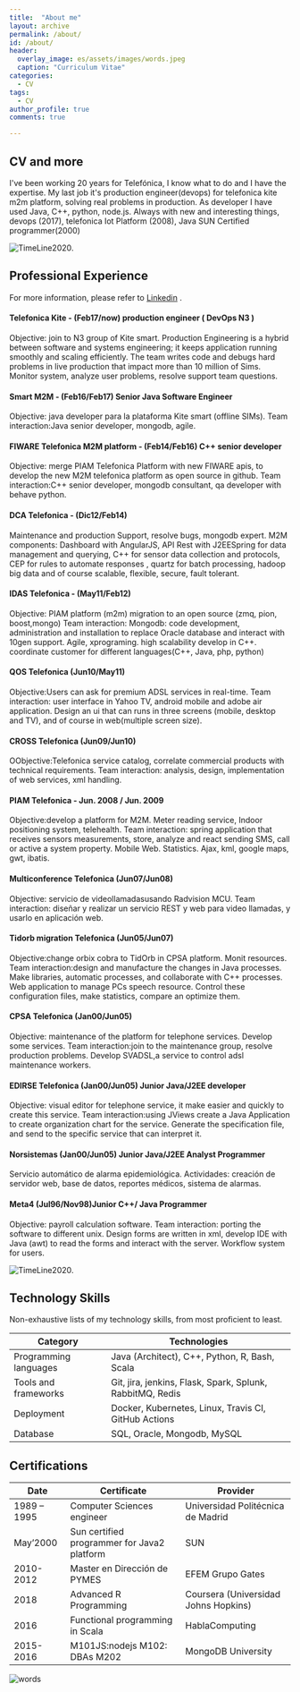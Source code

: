 ```yaml
---
title:  "About me"
layout: archive
permalink: /about/
id: /about/
header:
  overlay_image: es/assets/images/words.jpeg
  caption: "Curriculum Vitae"
categories: 
  - CV
tags:
  - CV
author_profile: true
comments: true

---
```

## CV and more

 I've been working 20 years for Telefónica,  I know what to do and I have the expertise.
My last job it's production engineer(devops) for telefonica kite m2m platform, solving real problems in production.
As developer I have used Java, C++, python, node.js.
Always with new and interesting things, devops (2017), telefonica Iot Platform (2008), Java SUN Certified programmer(2000) 

![TimeLine2020](/es/assets/images/TimeLine2020.png).

## Professional Experience

For more information, please refer to [Linkedin](https://www.linkedin.com/in/arigita) .

#### Telefonica Kite - (Feb17/now) production engineer ( DevOps N3 )
Objective: join to N3 group of Kite smart.
Production Engineering is a hybrid between software and systems engineering; it keeps application running smoothly and scaling efficiently.
The team writes code and debugs hard problems in live production that impact more than 10 million of Sims.
Monitor system, analyze user problems, resolve support team questions.

#### Smart M2M - (Feb16/Feb17) Senior Java Software Engineer
Objective: java developer para la plataforma Kite smart (offline SIMs).
Team interaction:Java senior developer, mongodb, agile.

#### FIWARE Telefonica M2M platform - (Feb14/Feb16) C++ senior developer
Objective: merge PIAM Telefonica Platform with new FIWARE apis, to develop the new M2M telefonica platform as open source in github.
Team interaction:C++ senior developer, mongodb consultant, qa developer with behave python.

#### DCA Telefonica - (Dic12/Feb14)
Maintenance and production Support, resolve bugs, mongodb expert.
M2M components: Dashboard with AngularJS, API Rest with J2EESpring for data management and querying, C++ for sensor data collection and protocols, CEP for rules to automate responses , quartz for batch processing, hadoop big data and of course scalable, flexible, secure, fault tolerant.

#### IDAS Telefonica - (May11/Feb12)
Objective: PIAM platform (m2m) migration to an open source (zmq, pion,
boost,mongo)
Team interaction: Mongodb: code development, administration and installation to
replace Oracle database and interact with 10gen support. Agile, xprograming. high
scalability develop in C++. coordinate customer for different languages(C++, Java,
php, python)

#### QOS Telefonica (Jun10/May11)
Objective:Users can ask for premium ADSL services in real-time.
Team interaction: user interface in Yahoo TV, android mobile and adobe air application. Design an ui that can runs in three screens (mobile, desktop and TV), and of course in web(multiple screen size).

#### CROSS Telefonica (Jun09/Jun10)
OObjective:Telefonica service catalog, correlate commercial products with technical requirements.
Team interaction: analysis, design, implementation of web services, xml handling. 

#### PIAM Telefonica - Jun. 2008 / Jun. 2009
Objective:develop a platform for M2M. Meter reading service, Indoor positioning system, telehealth.
Team interaction: spring application that receives sensors measurements, store, analyze
and react sending SMS, call or active a system property. Mobile Web. Statistics. Ajax, kml, google maps, gwt, ibatis.

#### Multiconference Telefonica (Jun07/Jun08)
Objective: servicio de videollamadasusando Radvision MCU.
Team interaction: diseñar y realizar un servicio REST y web para video llamadas, y
usarlo en aplicación web.

#### Tidorb migration Telefonica (Jun05/Jun07)
Objective:change orbix cobra to TidOrb in CPSA platform. Monit resources.
Team interaction:design and manufacture the changes in Java processes. Make libraries, automatic processes, and collaborate with C++ processes.
Web application to manage PCs speech resource. Control these configuration files, make statistics, compare an optimize them.

#### CPSA Telefonica (Jan00/Jun05) 
Objective: maintenance of the platform for telephone services. Develop some services.
Team interaction:join to the maintenance group, resolve production problems. Develop SVADSL,a service to control adsl maintenance workers.

#### EDIRSE Telefonica (Jan00/Jun05) Junior Java/J2EE developer
Objective: visual editor for telephone service, it make easier and quickly to create this service.
Team interaction:using JViews create a Java Application to create organization chart for the service. Generate the specification file, and send to the specific service that can interpret it.

#### Norsistemas (Jan00/Jun05) Junior Java/J2EE Analyst Programmer
Servicio automático de alarma epidemiológica.
Actividades: creación de servidor web, base de datos, reportes médicos, sistema
de alarmas.

#### Meta4 (Jul96/Nov98)Junior C++/ Java Programmer
Objective: payroll calculation software.
Team interaction: porting the software to different unix. Design forms are written in xml, develop
IDE with Java (awt) to read the forms and interact with the server. Workflow system for users.

![TimeLine2020](/es/assets/images/circle.jpeg).

## Technology Skills

Non-exhaustive lists of my technology skills, from most proficient to least.

| Category              | Technologies                                                                                                                                                         |
| --------------------- | -------------------------------------------------------------------- |
| Programming languages | Java (Architect), C++, Python, R, Bash, Scala                        |
| Tools and frameworks  | Git, jira, jenkins, Flask, Spark, Splunk, RabbitMQ, Redis            |
| Deployment            | Docker, Kubernetes, Linux, Travis CI, GitHub Actions                 |
| Database              | SQL, Oracle, Mongodb, MySQL                                          |


## Certifications

| Date         |       Certificate             | Provider  |
| ------------ | ----------------------------- | -------- |
| 1989 – 1995  | Computer Sciences engineer    | Universidad Politécnica de Madrid       |
| May’2000     | Sun certified programmer for Java2 platform     | SUN  |
| 2010-2012    | Master en Dirección de PYMES  |  EFEM  Grupo Gates |
| 2018         |   Advanced R Programming      |  Coursera (Universidad Johns Hopkins) |
| 2016         | Functional programming in Scala |    HablaComputing |
| 2015-2016    | M101JS:nodejs M102: DBAs M202   | MongoDB University |

![words](/es/assets/images/wordsBIG.jpeg)

